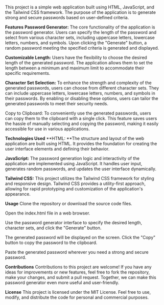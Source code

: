 This project is a simple web application built using HTML, JavaScript, and the Tailwind CSS framework. The purpose of the application is to generate strong and secure passwords based on user-defined criteria.

**Features**
**Password Generator:** The core functionality of the application is the password generator. Users can specify the length of the password and select from various character sets, including uppercase letters, lowercase letters, numbers, and symbols. Upon clicking the "Generate" button, a random password meeting the specified criteria is generated and displayed.

**Customizable Length:** Users have the flexibility to choose the desired length of the generated password. The application allows them to set the length between a minimum and maximum limit to accommodate their specific requirements.

**Character Set Selection:** To enhance the strength and complexity of the generated passwords, users can choose from different character sets. They can include uppercase letters, lowercase letters, numbers, and symbols in their passwords. By enabling or disabling these options, users can tailor the generated passwords to meet their security needs.

Copy to Clipboard: To conveniently use the generated passwords, users can copy them to the clipboard with a single click. This feature saves users the hassle of manually selecting and copying the password, making it easily accessible for use in various applications.

**Technologies Used**
**HTML: **The structure and layout of the web application are built using HTML. It provides the foundation for creating the user interface elements and defining their behavior.

**JavaScript:** The password generation logic and interactivity of the application are implemented using JavaScript. It handles user input, generates random passwords, and updates the user interface dynamically.

**Tailwind CSS:** This project utilizes the Tailwind CSS framework for styling and responsive design. Tailwind CSS provides a utility-first approach, allowing for rapid prototyping and customization of the application's appearance.

**Usage**
Clone the repository or download the source code files.

Open the index.html file in a web browser.

Use the password generator interface to specify the desired length, character sets, and click the "Generate" button.

The generated password will be displayed on the screen. Click the "Copy" button to copy the password to the clipboard.

Paste the generated password wherever you need a strong and secure password.

**Contributions**
Contributions to this project are welcome! If you have any ideas for improvements or new features, feel free to fork the repository, make your changes, and submit a pull request. Together, we can make this password generator even more useful and user-friendly.

**License**
This project is licensed under the MIT License. Feel free to use, modify, and distribute the code for personal and commercial purposes.
